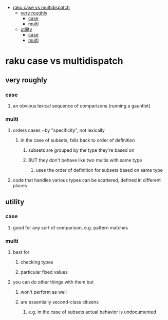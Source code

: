 - [raku case vs multidispatch](#org4a79872)
  - [very roughly](#orgbcae8f8)
    - [case](#org5e9d2e1)
    - [multi](#orgadb6fe5)
  - [utility](#orgc9dec50)
    - [case](#org4cffdb2)
    - [multi](#org073a518)


<a id="org4a79872"></a>

# raku case vs multidispatch


<a id="orgbcae8f8"></a>

## very roughly


<a id="org5e9d2e1"></a>

### case

1.  an obvious lexical sequence of comparisons (running a gauntlet)


<a id="orgadb6fe5"></a>

### multi

1.  orders cases ~by "specificity", not lexically

    1.  in the case of subsets, falls back to order of definition
    
        1.  subsets are grouped by the type they're based on
        
        2.  BUT they don't behave like two multis with same type
        
            1.  uses the order of definition for subsets based on same type

2.  code that handles various types can be scattered, defined in different places


<a id="orgc9dec50"></a>

## utility


<a id="org4cffdb2"></a>

### case

1.  good for any sort of comparison, e.g. pattern matches


<a id="org073a518"></a>

### multi

1.  best for

    1.  checking types
    
    2.  particular fixed values

2.  you can do other things with them but

    1.  won't perform as well
    
    2.  are essentially second-class citizens
    
        1.  e.g. in the case of subsets actual behavior is undocumented
